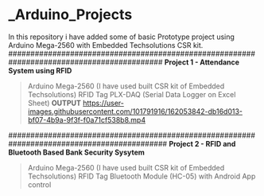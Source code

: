 # _Arduino_Projects
In this repository i have added some of basic Prototype project using Arduino Mega-2560 with Embedded Techsolutions CSR kit.
###########################################################################################
**Project 1 - Attendance System using RFID**
>Arduino Mega-2560 (I have used built CSR kit of Embedded Techsolutions)
>RFID Tag
>PLX-DAQ (Serial Data Logger on Excel Sheet)
**OUTPUT**
https://user-images.githubusercontent.com/101791916/162053842-db16d013-bf07-4b9a-9f3f-f0a71cf538b8.mp4

############################################################################################
**Project 2 - RFID and Bluetooth Based Bank Security Sysytem**
>Arduino Mega-2560 (I have used built CSR kit of Embedded Techsolutions)
>RFID Tag
>Bluetooth Module (HC-05) with Android App control
